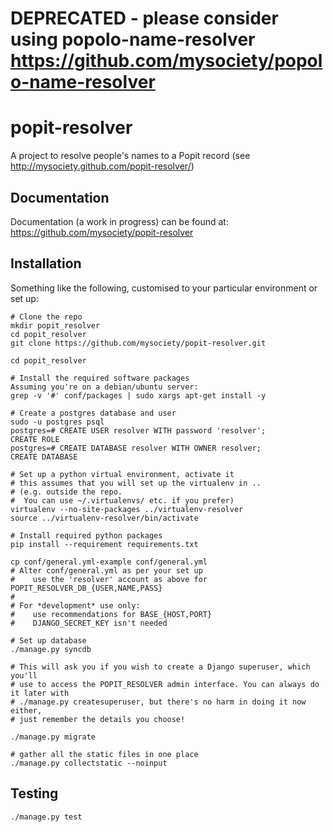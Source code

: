 # **DEPRECATED - please consider using popolo-name-resolver https://github.com/mysociety/popolo-name-resolver**

popit-resolver
==============


A project to resolve people's names to a Popit record (see
<http://mysociety.github.com/popit-resolver/>)

Documentation
-------------
Documentation (a work in progress) can be found at: https://github.com/mysociety/popit-resolver

Installation
------------

Something like the following, customised to your particular environment or set up:

    # Clone the repo
    mkdir popit_resolver
    cd popit_resolver
    git clone https://github.com/mysociety/popit-resolver.git

    cd popit_resolver

    # Install the required software packages
    Assuming you're on a debian/ubuntu server:
    grep -v '#' conf/packages | sudo xargs apt-get install -y

    # Create a postgres database and user
    sudo -u postgres psql
    postgres=# CREATE USER resolver WITH password 'resolver';
    CREATE ROLE
    postgres=# CREATE DATABASE resolver WITH OWNER resolver;
    CREATE DATABASE

    # Set up a python virtual environment, activate it
    # this assumes that you will set up the virtualenv in ..
    # (e.g. outside the repo.
    #  You can use ~/.virtualenvs/ etc. if you prefer)
    virtualenv --no-site-packages ../virtualenv-resolver
    source ../virtualenv-resolver/bin/activate

    # Install required python packages
    pip install --requirement requirements.txt

    cp conf/general.yml-example conf/general.yml
    # Alter conf/general.yml as per your set up
    #    use the 'resolver' account as above for POPIT_RESOLVER_DB_{USER,NAME,PASS}
    #
    # For *development* use only:
    #    use recommendations for BASE_{HOST,PORT}
    #    DJANGO_SECRET_KEY isn't needed

    # Set up database
    ./manage.py syncdb

    # This will ask you if you wish to create a Django superuser, which you'll
    # use to access the POPIT_RESOLVER admin interface. You can always do it later with
    # ./manage.py createsuperuser, but there's no harm in doing it now either,
    # just remember the details you choose!

    ./manage.py migrate

    # gather all the static files in one place
    ./manage.py collectstatic --noinput

Testing
-------

    ./manage.py test
